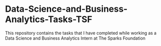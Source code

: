# Data-Science-and-Business-Analytics-Tasks-TSF
This repository contains the tasks that I have completed while working as a Data Science and Business Analytics Intern at The Sparks Foundation

